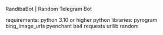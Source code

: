 RandibaBot | Random Telegram Bot

requirements:
  python 3.10 or higher
  python libraries:
    pyrogram
    bing_image_urls
    pyenchant
    bs4
    requests
    urllib
    random
